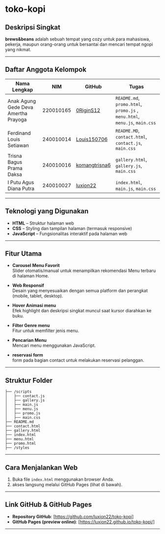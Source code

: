 # toko-kopi

## Deskripsi Singkat
**brews&beans** adalah sebuah tempat yang cozy untuk para mahasiswa, pekerja, maupun orang-orang untuk bersantai dan mencari tempat ngopi yang nikmat.

---

## Daftar Anggota Kelompok

| Nama Lengkap                        | NIM        | GitHub                                | Tugas                                                                 |
|-------------------------------------|------------|----------------------------------------|-----------------------------------------------------------------------|
| Anak Agung Gede Deva Amertha Prayoga            | 220010165  | [0RiginS12](https://github.com/0RiginS12)       | `README.md`, `promo.html`, `promo.js` , `menu.html`, `menu.js`, `main.css` |
| Ferdinand Louis Setiawan          | 240010014  | [Louis150706](https://github.com/Louis150706)         | `README.MD`, `contact.html`, `contact.js`,  `main.css` |
| Trisna Bagus Prama Daksa | 240010016  | [komangtrisna6](https://github.com/komangtrisna6)     | `gallery.html`, `gallery.js`, `main.css` |
| I Putu Agus Diana Putra             | 240010027  | [luxion22](https://github.com/luxion22)       | `index.html`, `main.js`, `main.css` |

---

##  Teknologi yang Digunakan

- **HTML** – Struktur halaman web
- **CSS** – Styling dan tampilan halaman (termasuk responsive)
- **JavaScript** – Fungsionalitas interaktif pada halaman web

---

##  Fitur Utama

-  **Carousel Menu Favorit**  
  Slider otomatis/manual untuk menampilkan rekomendasi Menu terbaru di halaman Home.

-  **Web Responsif**  
  Desain yang menyesuaikan dengan semua platform dan perangkat (mobile, tablet, desktop).

-  **Hover Animasi menu**  
  Efek highlight dan deskripsi singkat muncul saat kursor diarahkan ke buku.

-  **Filter Genre menu**  
  Fitur untuk memfilter jenis menu.

-  **Pencarian Menu**  
  Mencari menu menggunakan JavaScript.

-  **reservasi form**  
  form pada bagian contact untuk melakukan reservasi pelanggan.

---

##  Struktur Folder

```
├── /scripts
│   ├── contact.js
│   ├── gallery.js
│   ├── main.js
│   ├── menu.js
│   ├── promo.js
│   ├── main.css
├── README.md
├── contact.html
├── gallery.html
├── index.html
├── menu.html
├── promo.html
├── /styles
```

---

##  Cara Menjalankan Web
 
1. Buka file `index.html` menggunakan browser Anda.
2. akses langsung melalui GitHub Pages (lihat di bawah).

---

##  Link GitHub & GitHub Pages

-  **Repository GitHub**: [https://github.com/luxion22/toko-kopi]
-  **GitHub Pages (preview online)**: [https://luxion22.github.io/toko-kopi/]

---
